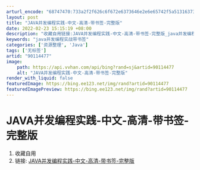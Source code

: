 ```yaml
---
arturl_encode: "68747470:733a2f2f626c6f672e6373646e2e6e65742f5a51316373646e:2f61727469636c652f64657461696c732f3930313134343737"
layout: post
title: "JAVA并发编程实践-中文-高清-带书签-完整版"
date: 2022-02-23 15:15:19 +08:00
description: "收藏自用链接:JAVA并发编程实践-中文-高清-带书签-完整版_java并发编程实战带书签"
keywords: "java并发编程实战带书签"
categories: ['资源整理', 'Java']
tags: ['无标签']
artid: "90114477"
image:
    path: https://api.vvhan.com/api/bing?rand=sj&artid=90114477
    alt: "JAVA并发编程实践-中文-高清-带书签-完整版"
render_with_liquid: false
featuredImage: https://bing.ee123.net/img/rand?artid=90114477
featuredImagePreview: https://bing.ee123.net/img/rand?artid=90114477
---
```


# JAVA并发编程实践-中文-高清-带书签-完整版

1. 收藏自用
2. 链接:
   [JAVA并发编程实践-中文-高清-带书签-完整版](https://u7948574.ctfile.com/fs/7948574-373908781)